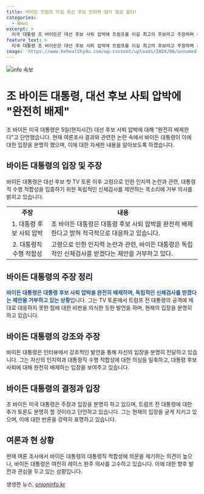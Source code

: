 ```yaml
---
title: 바이든 트럼프 이길 최선 후보 인지력 검사 필요 없다!
categories:
  - News
excerpt: >
  미국 대통령 조 바이든은 대선 후보 사퇴 압박에 트럼프를 이길 최고의 후보라고 주장하며 추가 토론 제안에 또 할 것이라고 밝혔다. 인지력 논란과 관련, 독립적인 신체검사 제안을 거부하며 매일 검사를 받고 있고, 트럼프는 병적인 거짓말쟁이라고 주장했다. 또한 토론에서 트럼프의 거짓말에 대한 부인과 자신의 역량 강조를 통해 투명성을 드러내며 후보직 사퇴를 완전히 배제한다고 밝혀 논란을 극복하고자 애쓰고 있다.
feature_text: >
  미국 대통령 조 바이든은 대선 후보 사퇴 압박에 트럼프를 이길 최고의 후보라고 주장하며 추가 토론 제안에 또 할 것이라고 밝혔다. 인지력 논란과 관련, 독립적인 신체검사 제안을 거부하며 매일 검사를 받고 있고, 트럼프는 병적인 거짓말쟁이라고 주장했다. 또한 토론에서 트럼프의 거짓말에 대한 부인과 자신의 역량 강조를 통해 투명성을 드러내며 후보직 사퇴를 완전히 배제한다고 밝혀 논란을 극복하고자 애쓰고 있다.
image: 'https://www.behealthy4u.com/wp-content/uploads/2024/06/unnamed-file.png'
---
```


<p><img src="https://www.behealthy4u.com/wp-content/uploads/2024/06/unnamed-file.png" alt="info 속보" /></p>

<h1>조 바이든 대통령, 대선 후보 사퇴 압박에 "완전히 배제"</h1>

<p data-ke-size="size16">조 바이든 미국 대통령은 5일(현지시간) 대선 후보 사퇴 압박에 대해 "완전히 배제한다"고 단언했습니다. 현재 여론조사 결과와 관련한 논란 속에서 바이든 대통령이 이에 대한 입장을 분명히 했으며, 이에 대한 자세한 내용을 알아보도록 하겠습니다.</p>

<h2 data-ke-size="size26">바이든 대통령의 입장 및 주장</h2>

<p data-ke-size="size16">바이든 대통령은 대선 후보 첫 TV 토론 이후 고령으로 인한 인지력 논란과 관련, 대통령직 수행 적합성을 입증하기 위한 독립적인 신체검사를 제안하는 목소리에 거부 의사를 밝히고 있습니다.</p>

<table>
  <tr>
    <td style="text-align: center; height: 17px;"><b>주장</b></td>
    <td style="text-align: center; height: 17px;"><b>내용</b></td>
  </tr>
  <tr>
    <td style="text-align: center; height: 17px;">1. 대통령 후보 사퇴 압박</td>
    <td>조 바이든 대통령은 대통령 후보 사퇴 압박을 완전히 배제한다고 밝혀 적극적으로 대응하고 있습니다.</td>
  </tr>
  <tr>
    <td style="text-align: center; height: 17px;">2. 대통령직 수행 적합성</td>
    <td>고령으로 인한 인지력 논란과 관련, 바이든 대통령은 독립적인 신체검사를 받겠다는 제안을 거부하고 있다.</td>
  </tr>
</table>

<h2 data-ke-size="size26">바이든 대통령의 주장 정리</h2>

<p data-ke-size="size16"><b><span style="color: #1a5490;">바이든 대통령은 대통령 후보 사퇴 압박을 완전히 배제하며, 독립적인 신체검사를 받겠다는 제안을 거부하고 있는 상황</span></b>입니다. 그는 TV 토론에서 트럼프 전 대통령의 공격에 제대로 대응하지 못한 점에 대한 비판을 의식한 듯한 발언을 하며, 현재의 입장을 분명히 하고 있습니다.</p>

<h2 data-ke-size="size26">바이든 대통령의 강조와 주장</h2>

<p data-ke-size="size16">바이든 대통령은 인터뷰에서 강조적인 발언을 통해 자신의 입장을 분명히 전달하고 있습니다. 그는 자신의 인지력과 대통령직 수행 적합성에 대한 의심을 일축하고, 대통령 후보 사퇴에 대해 완전히 배제하는 입장을 보여주고 있습니다.</p>

<h2 data-ke-size="size26">바이든 대통령의 결정과 입장</h2>

<p data-ke-size="size16">조 바이든 미국 대통령은 주장과 입장을 분명히 하고 있으며, 트럼프 전 대통령에 대한 추가 토론도 분명히 할 것이라고 단언하고 있습니다. 그는 현재의 입장을 굳게 지키고 있으며, 이에 대한 반론을 강력히 표명하고 있습니다.</p>

<h2 data-ke-size="size26">여론과 현 상황</h2>

<p data-ke-size="size16">현재 여론 조사에서 바이든 대통령의 대통령직 적합성에 의문을 제기하는 의견이 높으나, 바이든 대통령은 여전히 레이스 완주 의사를 고수하고 있습니다. 이에 대한 향후 발전과 관심을 두고 있는 상황입니다.</p>
생생한 뉴스, <a href="https://onioninfo.kr" rel="dofollow">onioninfo.kr</a>


